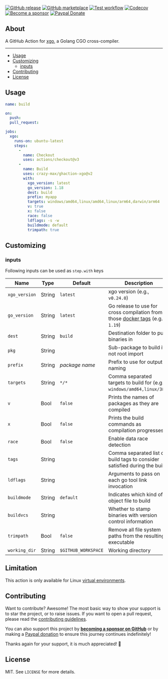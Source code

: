 [![GitHub release](https://img.shields.io/github/release/crazy-max/ghaction-xgo.svg?style=flat-square)](https://github.com/crazy-max/ghaction-xgo/releases/latest)
[![GitHub marketplace](https://img.shields.io/badge/marketplace-golang--cgo--cross--compiler-blue?logo=github&style=flat-square)](https://github.com/marketplace/actions/golang-cgo-cross-compiler)
[![Test workflow](https://img.shields.io/github/actions/workflow/status/crazy-max/ghaction-xgo/test.yml?branch=master&label=test&logo=github&style=flat-square)](https://github.com/crazy-max/ghaction-xgo/actions?workflow=test)
[![Codecov](https://img.shields.io/codecov/c/github/crazy-max/ghaction-xgo?logo=codecov&style=flat-square)](https://codecov.io/gh/crazy-max/ghaction-xgo)
[![Become a sponsor](https://img.shields.io/badge/sponsor-crazy--max-181717.svg?logo=github&style=flat-square)](https://github.com/sponsors/crazy-max)
[![Paypal Donate](https://img.shields.io/badge/donate-paypal-00457c.svg?logo=paypal&style=flat-square)](https://www.paypal.me/crazyws)

## About

A GitHub Action for [xgo](https://github.com/crazy-max/xgo), a Golang CGO
cross-compiler.

___

* [Usage](#usage)
* [Customizing](#customizing)
  * [inputs](#inputs)
* [Contributing](#contributing)
* [License](#license)

## Usage

```yaml
name: build

on:
  push:
  pull_request:

jobs:
  xgo:
    runs-on: ubuntu-latest
    steps:
      -
        name: Checkout
        uses: actions/checkout@v3
      -
        name: Build
        uses: crazy-max/ghaction-xgo@v2
        with:
          xgo_version: latest
          go_version: 1.18
          dest: build
          prefix: myapp
          targets: windows/amd64,linux/amd64,linux/arm64,darwin/arm64
          v: true
          x: false
          race: false
          ldflags: -s -w
          buildmode: default
          trimpath: true
```

## Customizing

### inputs

Following inputs can be used as `step.with` keys

| Name          | Type    | Default             | Description                                                                                                                  |
|---------------|---------|---------------------|------------------------------------------------------------------------------------------------------------------------------|
| `xgo_version` | String  | `latest`            | xgo version (e.g., `v0.24.0`)                                                                                                |
| `go_version`  | String  | `latest`            | Go release to use for cross compilation from those [docker tags](https://hub.docker.com/r/crazymax/xgo/tags/) (e.g., `1.19`) |
| `dest`        | String  | `build`             | Destination folder to put binaries in                                                                                        |
| `pkg`         | String  |                     | Sub-package to build if not root import                                                                                      |
| `prefix`      | String  | _package name_      | Prefix to use for output naming                                                                                              |
| `targets`     | String  | `*/*`               | Comma separated targets to build for (e.g. `windows/amd64,linux/386`)                                                        |
| `v`           | Bool    | `false`             | Prints the names of packages as they are compiled                                                                            |
| `x`           | Bool    | `false`             | Prints the build commands as compilation progresses                                                                          |
| `race`        | Bool    | `false`             | Enable data race detection                                                                                                   |
| `tags`        | String  |                     | Comma separated list of build tags to consider satisfied during the build                                                    |
| `ldflags`     | String  |                     | Arguments to pass on each go tool link invocation                                                                            |
| `buildmode`   | String  | `default`           | Indicates which kind of object file to build                                                                                 |
| `buildvcs`    | String  |                     | Whether to stamp binaries with version control information                                                                   |
| `trimpath`    | Bool    | `false`             | Remove all file system paths from the resulting executable                                                                   |
| `working_dir` | String  | `$GITHUB_WORKSPACE` | Working directory                                                                                                            |

## Limitation

This action is only available for Linux [virtual environments](https://help.github.com/en/articles/virtual-environments-for-github-actions#supported-virtual-environments-and-hardware-resources).

## Contributing

Want to contribute? Awesome! The most basic way to show your support is to star the project, or to raise issues. If
you want to open a pull request, please read the [contributing guidelines](.github/CONTRIBUTING.md).

You can also support this project by [**becoming a sponsor on GitHub**](https://github.com/sponsors/crazy-max) or by
making a [Paypal donation](https://www.paypal.me/crazyws) to ensure this journey continues indefinitely!

Thanks again for your support, it is much appreciated! :pray:

## License

MIT. See `LICENSE` for more details.

